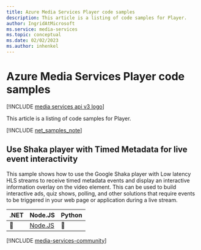 ```yaml
---
title: Azure Media Services Player code samples
description: This article is a listing of code samples for Player.
author: IngridAtMicrosoft
ms.service: media-services
ms.topic: conceptual
ms.date: 02/02/2023
ms.author: inhenkel
---
```


# Azure Media Services Player code samples

[!INCLUDE [media services api v3 logo](../includes/v3-hr.md)]

This article is a listing of code samples for Player.

[!INCLUDE [net_samples_note](../includes/net_samples_note.md)]

## Use Shaka player with Timed Metadata for live event interactivity

This sample shows how to use the Google Shaka player with Low latency HLS streams to receive timed metadata events and display an interactive information overlay on the video element. This can be used to build interactive ads, quiz shows, polling, and other solutions that require events to be triggered in your web page or application during a live stream.

| .NET | Node.JS | Python |
| ---- | ------- | ------ |
| :small_blue_diamond: | [Node.JS](https://github.com/Azure-Samples/media-services-v3-node-tutorials/blob/main/Player/examples/shaka/index.js) |  :small_blue_diamond: |

[!INCLUDE [media-services-community](../includes/media-services-community.md)]
